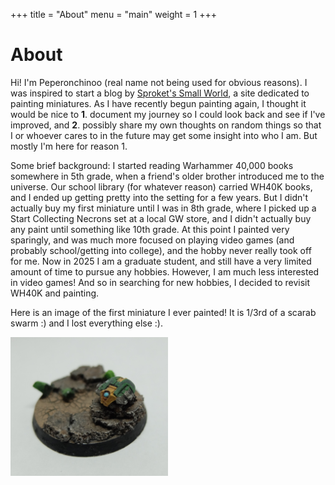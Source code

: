 +++
title = "About"
menu = "main"
weight = 1
+++

# About

Hi! I'm Peperonchinoo (real name not being used for obvious reasons). I was inspired to start a blog by [Sproket's Small World](https://sproketsmallworld.blogspot.com/), a site dedicated to painting miniatures. As I have recently begun painting again, I thought it would be nice to **1**. document my journey so I could look back and see if I've improved, and **2**. possibly share my own thoughts on random things so that I or whoever cares to in the future may get some insight into who I am. But mostly I'm here for reason 1.

Some brief background: I started reading Warhammer 40,000 books somewhere in 5th grade, when a friend's older brother introduced me to the universe. Our school library (for whatever reason) carried WH40K books, and I ended up getting pretty into the setting for a few years. But I didn't actually buy my first miniature until I was in 8th grade, where I picked up a Start Collecting Necrons set at a local GW store, and I didn't actually buy any paint until something like 10th grade. At this point I painted very sparingly, and was much more focused on playing video games (and probably school/getting into college), and the hobby never really took off for me. Now in 2025 I am a graduate student, and still have a very limited amount of time to pursue any hobbies. However, I am much less interested in video games! And so in searching for new hobbies, I decided to revisit WH40K and painting.

Here is an image of the first miniature I ever painted! It is 1/3rd of a scarab swarm :) and I lost everything else :).

<img src="https://github.com/Peperonchinoo/Peperonchinoo.github.io/blob/main/content/aboutimage/image1.JPG" width=50% height=50%>


